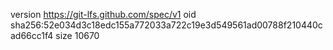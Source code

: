 version https://git-lfs.github.com/spec/v1
oid sha256:52e034d3c18edc155a772033a722c19e3d549561ad00788f210440cad66cc1f4
size 10670
